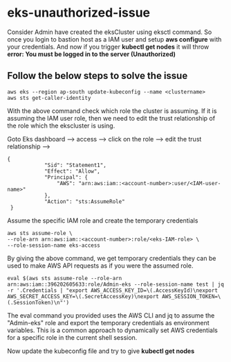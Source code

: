 # eks-unauthorized-issue

Consider Admin have created the eksCluster using eksctl command. So once you login to bastion host as a IAM user and setup **aws configure** with your credentials. And now if you trigger **kubectl get nodes** it will throw **error: You must be logged in to the server (Unauthorized)**

Follow the below steps to solve the issue
------------------------------------------
    aws eks --region ap-south update-kubeconfig --name <clustername>
    aws sts get-caller-identity

With the above command check which role the cluster is assuming. If it is assuming the IAM user role, then we need to edit the trust relationship of the role which the ekscluster is using. 

Goto Eks dashboard --> access --> click on the role --> edit the trust relationship --> 

    {
                "Sid": "Statement1",
                "Effect": "Allow",
                "Principal": {
                    "AWS": "arn:aws:iam::<account-number>:user/<IAM-user-name>"
                },
                "Action": "sts:AssumeRole"
     }

Assume the specific IAM role and create the temporary credentials

    aws sts assume-role \
    --role-arn arn:aws:iam::<account-number>:role/<eks-IAM-role> \
    --role-session-name eks-access

By giving the above command, we get temporary credentials they can be used to make AWS API requests as if you were the assumed role. 

    eval $(aws sts assume-role --role-arn arn:aws:iam::396202605633:role/Admin-eks --role-session-name test | jq -r '.Credentials | "export AWS_ACCESS_KEY_ID=\(.AccessKeyId)\nexport AWS_SECRET_ACCESS_KEY=\(.SecretAccessKey)\nexport AWS_SESSION_TOKEN=\(.SessionToken)\n"')

The eval command you provided uses the AWS CLI and jq to assume the "Admin-eks" role and export the temporary credentials as environment variables. This is a common approach to dynamically set AWS credentials for a specific role in the current shell session.

Now update the kubeconfig file and try to give **kubectl get nodes**
